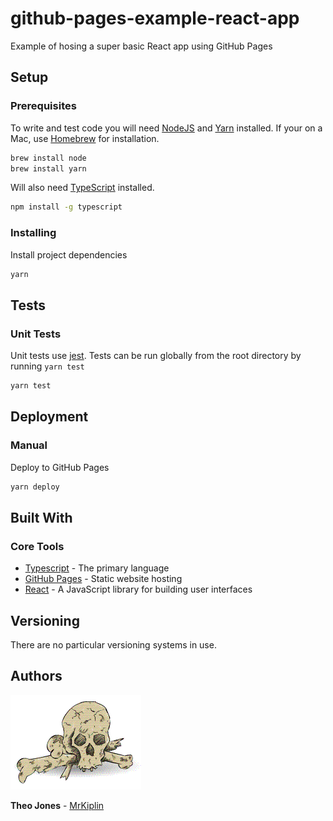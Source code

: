 # github-pages-example-react-app

Example of hosing a super basic React app using GitHub Pages

## Setup

### Prerequisites

To write and test code you will need [NodeJS](https://nodejs.org/en/) and [Yarn](https://yarnpkg.com/lang/en/) installed. If your on a Mac, use [Homebrew](https://docs.brew.sh/Installation) for installation.

```bash
brew install node
brew install yarn
```

Will also need [TypeScript](https://www.typescriptlang.org/) installed.

```bash
npm install -g typescript
```

### Installing

Install project dependencies

```bash
yarn
```

## Tests

### Unit Tests

Unit tests use [jest](https://facebook.github.io/jest/). Tests can be run globally from the root directory by running `yarn test`

```bash
yarn test
```

## Deployment

### Manual

Deploy to GitHub Pages

```bash
yarn deploy
```

## Built With

### Core Tools

- [Typescript](http://www.typescriptlang.org/) - The primary language
- [GitHub Pages](https://pages.github.com/) - Static website hosting
- [React](https://reactjs.org/) - A JavaScript library for building user interfaces

## Versioning

There are no particular versioning systems in use.

## Authors

![mrkiplin-icon](docs/mrkiplin-icon.gif)

**Theo Jones** - [MrKiplin](https://github.com/MrKiplin)

